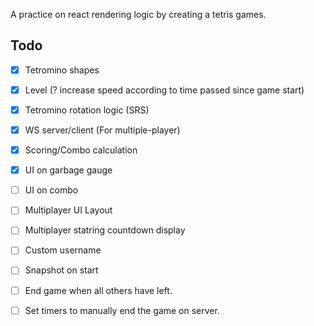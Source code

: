 A practice on react rendering logic by creating a tetris games.

## Todo

- [x] Tetromino shapes
- [x] Level (? increase speed according to time passed since game start)
- [x] Tetromino rotation logic (SRS)
- [x] WS server/client (For multiple-player)
- [x] Scoring/Combo calculation
- [x] UI on garbage gauge
- [ ] UI on combo
- [ ] Multiplayer UI Layout
- [ ] Multiplayer statring countdown display
- [ ] Custom username
- [ ] Snapshot on start

- [ ] End game when all others have left.
- [ ] Set timers to manually end the game on server.
